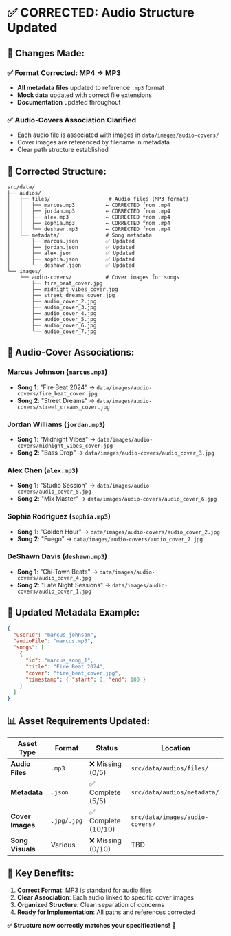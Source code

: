 # ✅ **CORRECTED: Audio Structure Updated**

## 🔧 **Changes Made:**

### **✅ Format Corrected: MP4 → MP3**
- **All metadata files** updated to reference `.mp3` format
- **Mock data** updated with correct file extensions
- **Documentation** updated throughout

### **✅ Audio-Covers Association Clarified**
- Each audio file is associated with images in `data/images/audio-covers/`
- Cover images are referenced by filename in metadata
- Clear path structure established

## 📁 **Corrected Structure:**

```
src/data/
├── audios/
│   ├── files/                   # Audio files (MP3 format)
│   │   ├── marcus.mp3          ← CORRECTED from .mp4
│   │   ├── jordan.mp3          ← CORRECTED from .mp4
│   │   ├── alex.mp3            ← CORRECTED from .mp4
│   │   ├── sophia.mp3          ← CORRECTED from .mp4
│   │   └── deshawn.mp3         ← CORRECTED from .mp4
│   └── metadata/               # Song metadata
│       ├── marcus.json         ✅ Updated
│       ├── jordan.json         ✅ Updated
│       ├── alex.json           ✅ Updated
│       ├── sophia.json         ✅ Updated
│       └── deshawn.json        ✅ Updated
└── images/
    └── audio-covers/           # Cover images for songs
        ├── fire_beat_cover.jpg
        ├── midnight_vibes_cover.jpg
        ├── street_dreams_cover.jpg
        ├── audio_cover_2.jpg
        ├── audio_cover_3.jpg
        ├── audio_cover_4.jpg
        ├── audio_cover_5.jpg
        ├── audio_cover_6.jpg
        └── audio_cover_7.jpg
```

## 🎵 **Audio-Cover Associations:**

### **Marcus Johnson** (`marcus.mp3`)
- **Song 1**: "Fire Beat 2024" → `data/images/audio-covers/fire_beat_cover.jpg`
- **Song 2**: "Street Dreams" → `data/images/audio-covers/street_dreams_cover.jpg`

### **Jordan Williams** (`jordan.mp3`)
- **Song 1**: "Midnight Vibes" → `data/images/audio-covers/midnight_vibes_cover.jpg`
- **Song 2**: "Bass Drop" → `data/images/audio-covers/audio_cover_3.jpg`

### **Alex Chen** (`alex.mp3`)
- **Song 1**: "Studio Session" → `data/images/audio-covers/audio_cover_5.jpg`
- **Song 2**: "Mix Master" → `data/images/audio-covers/audio_cover_6.jpg`

### **Sophia Rodriguez** (`sophia.mp3`)
- **Song 1**: "Golden Hour" → `data/images/audio-covers/audio_cover_2.jpg`
- **Song 2**: "Fuego" → `data/images/audio-covers/audio_cover_7.jpg`

### **DeShawn Davis** (`deshawn.mp3`)
- **Song 1**: "Chi-Town Beats" → `data/images/audio-covers/audio_cover_4.jpg`
- **Song 2**: "Late Night Sessions" → `data/images/audio-covers/audio_cover_1.jpg`

## 🔄 **Updated Metadata Example:**

```json
{
  "userId": "marcus_johnson",
  "audioFile": "marcus.mp3",
  "songs": [
    {
      "id": "marcus_song_1",
      "title": "Fire Beat 2024",
      "cover": "fire_beat_cover.jpg",
      "timestamp": { "start": 0, "end": 180 }
    }
  ]
}
```

## 📊 **Asset Requirements Updated:**

| Asset Type | Format | Status | Location |
|------------|--------|--------|----------|
| **Audio Files** | `.mp3` | ❌ Missing (0/5) | `src/data/audios/files/` |
| **Metadata** | `.json` | ✅ Complete (5/5) | `src/data/audios/metadata/` |
| **Cover Images** | `.jpg/.jpg` | ✅ Complete (10/10) | `src/data/images/audio-covers/` |
| **Song Visuals** | Various | ❌ Missing (0/10) | TBD |

## 🎯 **Key Benefits:**

1. **Correct Format**: MP3 is standard for audio files
2. **Clear Association**: Each audio linked to specific cover images
3. **Organized Structure**: Clean separation of concerns
4. **Ready for Implementation**: All paths and references corrected

**✅ Structure now correctly matches your specifications!** 🎵 